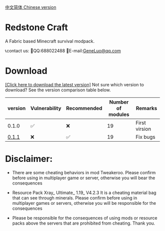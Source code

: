 [中文简体 Chinese version](https://github.com/RedstoneCraftTeam/Redstone_Craft/blob/main/Chinese.md)
# Redstone Craft
A Fabric based Minecraft survival modpack.

📞contact us:
🐧QQ:688022488
📧E-mail:GeneLuo@qq.com
# Download
[[Click here to download the latest version]](https://share.weiyun.com/hjzBQhaQ)
Not sure which version to download? See the version comparison table below.

| version | Vulnerability | Recommended | Number of modules | Remarks |
| --- | --- | --- | --- | --- |
| 0.1.0 | ✅ | ❌ | 19 | First virsion |
| [0.1.1](https://share.weiyun.com/hjzBQhaQ) | ❌ | ✅ | 19 | Fix bugs |
# Disclaimer:
- There are some cheating behaviors in mod Tweakeroo. Please confirm before using in multiplayer game or server, otherwise you will bear the consequences

- Resource Pack Xray_ Ultimate_ 1.19_ V4.2.3 It is a cheating material bag that can see through minerals. Please confirm before using in multiplayer games or servers, otherwise you will be responsible for the consequences

- Please be responsible for the consequences of using mods or resource packs above the servers that are prohibited from cheating. Thank you.
